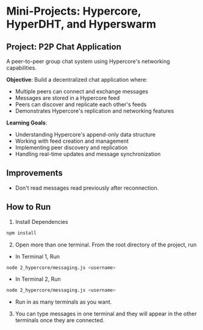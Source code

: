 # Mini-Projects: Hypercore, HyperDHT, and Hyperswarm

## Project: P2P Chat Application

A peer-to-peer group chat system using Hypercore's networking capabilities.

**Objective**: Build a decentralized chat application where:

- Multiple peers can connect and exchange messages
- Messages are stored in a Hypercore feed
- Peers can discover and replicate each other's feeds
- Demonstrates Hypercore's replication and networking features

**Learning Goals**:

- Understanding Hypercore's append-only data structure
- Working with feed creation and management
- Implementing peer discovery and replication
- Handling real-time updates and message synchronization

## Improvements

- Don't read messages read previously after reconnection.

## How to Run

1. Install Dependencies

```bash
npm install
```

2. Open more than one terminal. From the root directory of the project, run

- In Terminal 1, Run

```bash
node 2_hypercore/messaging.js <username>
```

- In Terminal 2, Run

```bash
node 2_hypercore/messaging.js <username>
```

- Run in as many terminals as you want.

3. You can type messages in one terminal and they will appear in the other terminals once they are connected.
